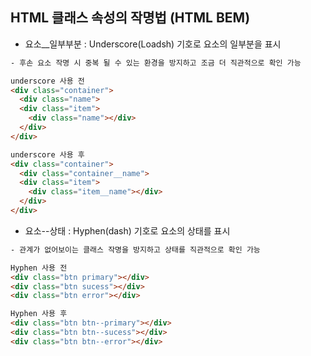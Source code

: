 ## HTML 클래스 속성의 작명법 (HTML BEM)

- 요소__일부부분 : Underscore(Loadsh) 기호로 요소의 일부분을 표시
```html
- 후손 요소 작명 시 중복 될 수 있는 환경을 방지하고 조금 더 직관적으로 확인 가능

underscore 사용 전
<div class="container">
  <div class="name">
  <div class="item">
    <div class="name"></div>
  </div>
</div>

underscore 사용 후
<div class="container">
  <div class="container__name">
  <div class="item">
    <div class="item__name"></div>
  </div>
</div>
```
- 요소--상태 : Hyphen(dash) 기호로 요소의 상태를 표시

```html
- 관계가 없어보이는 클래스 작명을 방지하고 상태를 직관적으로 확인 가능

Hyphen 사용 전
<div class="btn primary"></div>
<div class="btn sucess"></div>
<div class="btn error"></div>

Hyphen 사용 후
<div class="btn btn--primary"></div>
<div class="btn btn--sucess"></div>
<div class="btn btn--error"></div>
```
